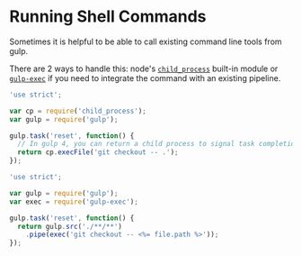 # Running Shell Commands

Sometimes it is helpful to be able to call existing command line tools from gulp.

There are 2 ways to handle this: node's [`child_process`](https://nodejs.org/api/child_process.html)
built-in module or [`gulp-exec`](https://github.com/robrich/gulp-exec) if you need to integrate the
command with an existing pipeline.

```js
'use strict';

var cp = require('child_process');
var gulp = require('gulp');

gulp.task('reset', function() {
  // In gulp 4, you can return a child process to signal task completion
  return cp.execFile('git checkout -- .');
});
```

```js
'use strict';

var gulp = require('gulp');
var exec = require('gulp-exec');

gulp.task('reset', function() {
  return gulp.src('./**/**')
    .pipe(exec('git checkout -- <%= file.path %>'));
});
```
